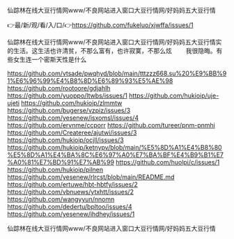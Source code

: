 仙踪林在线大豆行情网www/不良网站进入窗口大豆行情网/好妈妈五大豆行情

👉最/新/观/看/入/口/👉https://github.com/fukeluo/xjwffa/issues/1

仙踪林在线大豆行情网www/不良网站进入窗口大豆行情网/好妈妈五大豆行情实的生活。这生活也许清贫，不那么富有，也许寂寞，不那么炫
　　我很隐晦。有些女生连一个密斯天性是什么


https://github.com/vtsade/pwqhyd/blob/main/tttzzz668.su%20%E9%BB%91%E6%96%99%E4%B8%8D%E6%89%93%E5%AE%98
https://github.com/rootoore/gdjahlh
https://github.com/yuoppo/ltwbs/issues/1
https://github.com/hukioip/uje-ujeti
https://github.com/hukioip/zlmmtw
https://github.com/bugerse/vzpiz/issues/3
https://github.com/yesenew/isxomsl/issues/4
https://github.com/ervnme/ccporr
https://github.com/tureer/pnm-pnmhi
https://github.com/Createree/ajutwi/issues/3
https://github.com/hukioip/ocjll/issues/3
https://github.com/hukioip/ketnypv/blob/main/%E5%8D%A1%E4%B8%80%E5%8D%A1%E4%BA%8C%E6%97%A0%E7%BA%BF%E4%B9%B1%E7%A0%81%E7%BD%91%E7%AB%99
https://github.com/huolpi/c/issues/1
https://github.com/hukioip/pilnen
https://github.com/yesenew/rlrcst/blob/main/README.md
https://github.com/ertuwe/hbt-hbtfy/issues/2
https://github.com/vbnuews/ytxhtt/issues/2
https://github.com/wangyyun/nnomn
https://github.com/dedertu/bpltoo/issues/4
https://github.com/yesenew/ihdhey/issues/1

仙踪林在线大豆行情网www/不良网站进入窗口大豆行情网/好妈妈五大豆行情
